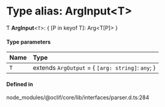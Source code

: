 # Type alias: ArgInput<T\>

Ƭ **ArgInput**<`T`\>: { [P in keyof T]: Arg<T[P]\> }

#### Type parameters

| Name | Type |
| :------ | :------ |
| `T` | extends `ArgOutput` = { `[arg: string]`: `any`;  } |

#### Defined in

node_modules/@oclif/core/lib/interfaces/parser.d.ts:284
